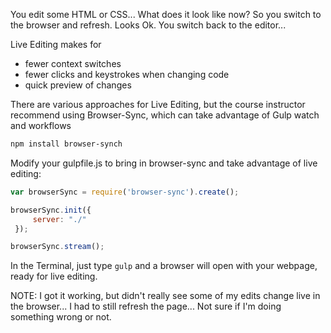 

You edit some HTML or CSS... What does it look like now?  So
you switch to the browser and refresh.  Looks Ok.  You switch back
to the editor...

Live Editing makes for
* fewer context switches
* fewer clicks and keystrokes when changing code
* quick preview of changes

There are various approaches for Live Editing, but the course
instructor recommend using Browser-Sync, which can take advantage
of Gulp watch and workflows

```bash
npm install browser-synch
```

Modify your gulpfile.js to bring in browser-sync and take
advantage of live editing:
```js
var browserSync = require('browser-sync').create();

browserSync.init({
     server: "./"
 });

browserSync.stream();
```

In the Terminal, just type `gulp` and a browser will open
with your webpage, ready for live editing.


NOTE: I got it working, but didn't really see some of my edits 
change live in the browser... I had to still refresh the page...  Not
sure if I'm doing something wrong or not.
